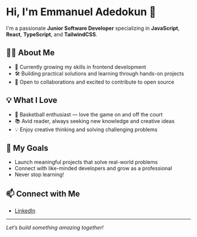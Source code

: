 # Hi, I'm Emmanuel Adedokun 👋

I'm a passionate **Junior Software Developer** specializing in **JavaScript**, **React**, **TypeScript**, and **TailwindCSS**.



## 👨‍💻 About Me

- 🌱 Currently growing my skills in frontend development
- 🛠️ Building practical solutions and learning through hands-on projects
- 🎯 Open to collaborations and excited to contribute to open source

## 💡 What I Love

- 🏀 Basketball enthusiast — love the game on and off the court
- 📚 Avid reader, always seeking new knowledge and creative ideas
- 💡 Enjoy creative thinking and solving challenging problems

## 🚀 My Goals

- Launch meaningful projects that solve real-world problems
- Connect with like-minded developers and grow as a professional
- Never stop learning!

## 📫 Connect with Me

- [LinkedIn](https://www.linkedin.com/in/emmanuel-adedokun-99343821a)

---

*Let’s build something amazing together!*
